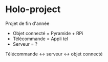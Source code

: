 # Holo-project
Projet de fin d'année

- Objet connecté = Pyramide + RPi
- Télécommande = Appli tel
- Serveur = ?

Télécommande <-> serveur <-> objet connecté

